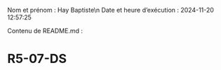 Nom et prénom : Hay Baptiste\n
Date et heure d’exécution : 2024-11-20 12:57:25

Contenu de README.md :
# R5-07-DS